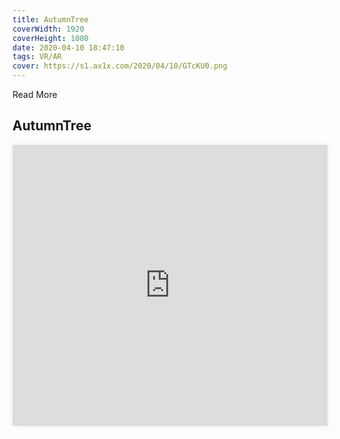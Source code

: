```yaml
---
title: AutumnTree
coverWidth: 1920
coverHeight: 1080
date: 2020-04-10 18:47:10
tags: VR/AR
cover: https://s1.ax1x.com/2020/04/10/GTcKU0.png
---
```


Read More
<!-- more -->

## AutumnTree

<iframe style="width:100%;height:450px;box-shadow:0px 0px 10px #eee" src="https://mofang.qq.com/iframe?modelId=10168&embed=1" frameborder="0" allowvr allowfullscreen mozallowfullscreen webkitallowfullscreen></iframe>